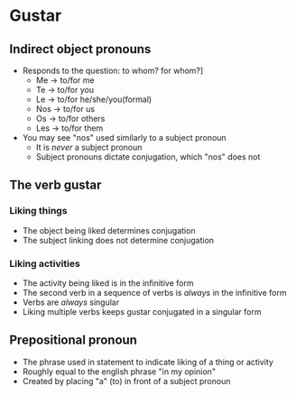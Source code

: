 # Gustar

## Indirect object pronouns

- Responds to the question: to whom? for whom?]
    - Me -> to/for me
    - Te -> to/for you
    - Le -> to/for he/she/you(formal)
    - Nos -> to/for us
    - Os -> to/for others
    - Les -> to/for them
- You may see "nos" used similarly to a subject pronoun
    - It is *never* a subject pronoun
    - Subject pronouns dictate conjugation, which "nos" does not

## The verb gustar

### Liking things

- The object being liked determines conjugation
- The subject linking does not determine conjugation

### Liking activities

- The activity being liked is in the infinitive form
- The second verb in a sequence of verbs is *always* in the infinitive form
- Verbs are *always* singular
- Liking multiple verbs keeps gustar conjugated in a singular form

## Prepositional pronoun

- The phrase used in statement to indicate liking of a thing or activity
- Roughly equal to the english phrase "in my opinion"
- Created by placing "a" (to) in front of a subject pronoun